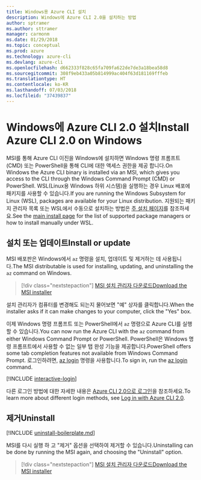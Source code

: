 ```yaml
---
title: Windows용 Azure CLI 설치
description: Windows에 Azure CLI 2.0을 설치하는 방법
author: sptramer
ms.author: sttramer
manager: carmonm
ms.date: 01/29/2018
ms.topic: conceptual
ms.prod: azure
ms.technology: azure-cli
ms.devlang: azure-cli
ms.openlocfilehash: d662333f828c65fa709fa622de7de3a18bea58d8
ms.sourcegitcommit: 308f9eb433a05b814999ac404f63d181169fffeb
ms.translationtype: HT
ms.contentlocale: ko-KR
ms.lasthandoff: 07/03/2018
ms.locfileid: "37439837"
---
```

# <a name="install-azure-cli-20-on-windows"></a><span data-ttu-id="29933-103">Windows에 Azure CLI 2.0 설치</span><span class="sxs-lookup"><span data-stu-id="29933-103">Install Azure CLI 2.0 on Windows</span></span>

<span data-ttu-id="29933-104">MSI를 통해 Azure CLI 이진을 Windows에 설치하면 Windows 명령 프롬프트(CMD) 또는 PowerShell을 통해 CLI에 대한 액세스 권한을 제공 합니다.</span><span class="sxs-lookup"><span data-stu-id="29933-104">On Windows the Azure CLI binary is installed via an MSI, which gives you access to the CLI through the Windows Command Prompt (CMD) or PowerShell.</span></span>
<span data-ttu-id="29933-105">WSL(Linux용 Windows 하위 시스템)을 실행하는 경우 Linux 배포에 패키지를 사용할 수 있습니다.</span><span class="sxs-lookup"><span data-stu-id="29933-105">If you are running the Windows Subsystem for Linux (WSL), packages are available for your Linux distribution.</span></span> <span data-ttu-id="29933-106">지원되는 패키지 관리자 목록 또는 WSL에서 수동으로 설치하는 방법은 [주 설치 페이지](install-azure-cli.md)를 참조하세요.</span><span class="sxs-lookup"><span data-stu-id="29933-106">See the [main install page](install-azure-cli.md) for the list of supported package managers or how to install manually under WSL.</span></span>

## <a name="install-or-update"></a><span data-ttu-id="29933-107">설치 또는 업데이트</span><span class="sxs-lookup"><span data-stu-id="29933-107">Install or update</span></span>

<span data-ttu-id="29933-108">MSI 배포판은 Windows에서 `az` 명령을 설치, 업데이트 및 제거하는 데 사용됩니다.</span><span class="sxs-lookup"><span data-stu-id="29933-108">The MSI distributable is used for installing, updating, and uninstalling the `az` command on Windows.</span></span>

> [!div class="nextstepaction"]
> [<span data-ttu-id="29933-109">MSI 설치 관리자 다운로드</span><span class="sxs-lookup"><span data-stu-id="29933-109">Download the MSI installer</span></span>](https://aka.ms/installazurecliwindows)

<span data-ttu-id="29933-110">설치 관리자가 컴퓨터를 변경해도 되는지 물어보면 "예" 상자를 클릭합니다.</span><span class="sxs-lookup"><span data-stu-id="29933-110">When the installer asks if it can make changes to your computer, click the "Yes" box.</span></span>

<span data-ttu-id="29933-111">이제 Windows 명령 프롬프트 또는 PowerShell에서 `az` 명령으로 Azure CLI를 실행할 수 있습니다.</span><span class="sxs-lookup"><span data-stu-id="29933-111">You can now run the Azure CLI with the `az` command from either Windows Command Prompt or PowerShell.</span></span> <span data-ttu-id="29933-112">PowerShell은 Windows 명령 프롬프트에서 사용할 수 없는 일부 탭 완성 기능을 제공합니다.</span><span class="sxs-lookup"><span data-stu-id="29933-112">PowerShell offers some tab completion features not available from Windows Command Prompt.</span></span> <span data-ttu-id="29933-113">로그인하려면, [az login](/cli/azure/reference-index#az-login) 명령을 사용합니다.</span><span class="sxs-lookup"><span data-stu-id="29933-113">To sign in, run the [az login](/cli/azure/reference-index#az-login) command.</span></span>

[!INCLUDE [interactive-login](includes/interactive-login.md)]

<span data-ttu-id="29933-114">다른 로그인 방법에 대한 자세한 내용은 [Azure CLI 2.0으로 로그인](authenticate-azure-cli.md)을 참조하세요.</span><span class="sxs-lookup"><span data-stu-id="29933-114">To learn more about different login methods, see [Log in with Azure CLI 2.0](authenticate-azure-cli.md).</span></span>

## <a name="uninstall"></a><span data-ttu-id="29933-115">제거</span><span class="sxs-lookup"><span data-stu-id="29933-115">Uninstall</span></span>

[!INCLUDE [uninstall-boilerplate.md](includes/uninstall-boilerplate.md)]

<span data-ttu-id="29933-116">MSI를 다시 실행 하 고 "제거" 옵션을 선택하여 제거할 수 있습니다.</span><span class="sxs-lookup"><span data-stu-id="29933-116">Uninstalling can be done by running the MSI again, and choosing the "Uninstall" option.</span></span>

> [!div class="nextstepaction"]
> [<span data-ttu-id="29933-117">MSI 설치 관리자 다운로드</span><span class="sxs-lookup"><span data-stu-id="29933-117">Download the MSI installer</span></span>](https://aka.ms/installazurecliwindows)
